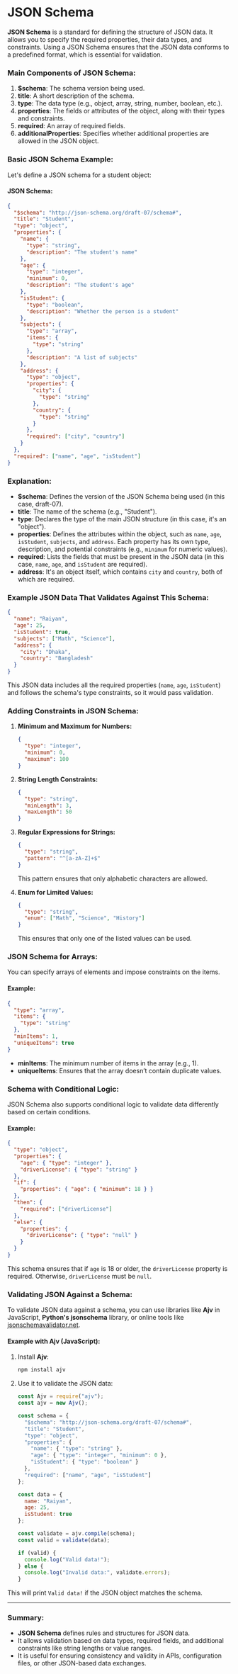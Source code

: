 # JSON Schema

**JSON Schema** is a standard for defining the structure of JSON data. It allows you to specify the required properties, their data types, and constraints. Using a JSON Schema ensures that the JSON data conforms to a predefined format, which is essential for validation.

### Main Components of JSON Schema:
1. **$schema**: The schema version being used.
2. **title**: A short description of the schema.
3. **type**: The data type (e.g., object, array, string, number, boolean, etc.).
4. **properties**: The fields or attributes of the object, along with their types and constraints.
5. **required**: An array of required fields.
6. **additionalProperties**: Specifies whether additional properties are allowed in the JSON object.

### Basic JSON Schema Example:
Let's define a JSON schema for a student object:

#### JSON Schema:
```json
{
  "$schema": "http://json-schema.org/draft-07/schema#",
  "title": "Student",
  "type": "object",
  "properties": {
    "name": {
      "type": "string",
      "description": "The student's name"
    },
    "age": {
      "type": "integer",
      "minimum": 0,
      "description": "The student's age"
    },
    "isStudent": {
      "type": "boolean",
      "description": "Whether the person is a student"
    },
    "subjects": {
      "type": "array",
      "items": {
        "type": "string"
      },
      "description": "A list of subjects"
    },
    "address": {
      "type": "object",
      "properties": {
        "city": {
          "type": "string"
        },
        "country": {
          "type": "string"
        }
      },
      "required": ["city", "country"]
    }
  },
  "required": ["name", "age", "isStudent"]
}
```

### Explanation:
- **$schema**: Defines the version of the JSON Schema being used (in this case, draft-07).
- **title**: The name of the schema (e.g., "Student").
- **type**: Declares the type of the main JSON structure (in this case, it's an "object").
- **properties**: Defines the attributes within the object, such as `name`, `age`, `isStudent`, `subjects`, and `address`. Each property has its own type, description, and potential constraints (e.g., `minimum` for numeric values).
- **required**: Lists the fields that must be present in the JSON data (in this case, `name`, `age`, and `isStudent` are required).
- **address**: It's an object itself, which contains `city` and `country`, both of which are required.

### Example JSON Data That Validates Against This Schema:

```json
{
  "name": "Raiyan",
  "age": 25,
  "isStudent": true,
  "subjects": ["Math", "Science"],
  "address": {
    "city": "Dhaka",
    "country": "Bangladesh"
  }
}
```

This JSON data includes all the required properties (`name`, `age`, `isStudent`) and follows the schema's type constraints, so it would pass validation.

### Adding Constraints in JSON Schema:
1. **Minimum and Maximum for Numbers:**
   ```json
   {
     "type": "integer",
     "minimum": 0,
     "maximum": 100
   }
   ```

2. **String Length Constraints:**
   ```json
   {
     "type": "string",
     "minLength": 3,
     "maxLength": 50
   }
   ```

3. **Regular Expressions for Strings:**
   ```json
   {
     "type": "string",
     "pattern": "^[a-zA-Z]+$"
   }
   ```
   This pattern ensures that only alphabetic characters are allowed.

4. **Enum for Limited Values:**
   ```json
   {
     "type": "string",
     "enum": ["Math", "Science", "History"]
   }
   ```
   This ensures that only one of the listed values can be used.

### JSON Schema for Arrays:
You can specify arrays of elements and impose constraints on the items.

#### Example:
```json
{
  "type": "array",
  "items": {
    "type": "string"
  },
  "minItems": 1,
  "uniqueItems": true
}
```
- **minItems**: The minimum number of items in the array (e.g., 1).
- **uniqueItems**: Ensures that the array doesn’t contain duplicate values.

### Schema with Conditional Logic:
JSON Schema also supports conditional logic to validate data differently based on certain conditions.

#### Example:
```json
{
  "type": "object",
  "properties": {
    "age": { "type": "integer" },
    "driverLicense": { "type": "string" }
  },
  "if": {
    "properties": { "age": { "minimum": 18 } }
  },
  "then": {
    "required": ["driverLicense"]
  },
  "else": {
    "properties": {
      "driverLicense": { "type": "null" }
    }
  }
}
```
This schema ensures that if `age` is 18 or older, the `driverLicense` property is required. Otherwise, `driverLicense` must be `null`.

### Validating JSON Against a Schema:
To validate JSON data against a schema, you can use libraries like **Ajv** in JavaScript, **Python's jsonschema** library, or online tools like [jsonschemavalidator.net](https://jsonschemavalidator.net/).

#### Example with Ajv (JavaScript):
1. Install **Ajv**:
   ```bash
   npm install ajv
   ```

2. Use it to validate the JSON data:
   ```js
   const Ajv = require("ajv");
   const ajv = new Ajv();

   const schema = {
     "$schema": "http://json-schema.org/draft-07/schema#",
     "title": "Student",
     "type": "object",
     "properties": {
       "name": { "type": "string" },
       "age": { "type": "integer", "minimum": 0 },
       "isStudent": { "type": "boolean" }
     },
     "required": ["name", "age", "isStudent"]
   };

   const data = {
     name: "Raiyan",
     age: 25,
     isStudent: true
   };

   const validate = ajv.compile(schema);
   const valid = validate(data);

   if (valid) {
     console.log("Valid data!");
   } else {
     console.log("Invalid data:", validate.errors);
   }
   ```

This will print `Valid data!` if the JSON object matches the schema.

---

### Summary:
- **JSON Schema** defines rules and structures for JSON data.
- It allows validation based on data types, required fields, and additional constraints like string lengths or value ranges.
- It is useful for ensuring consistency and validity in APIs, configuration files, or other JSON-based data exchanges.